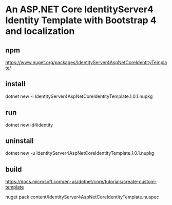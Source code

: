 # An ASP.NET Core IdentityServer4 Identity Template with Bootstrap 4 and localization

## npm

https://www.nuget.org/packages/IdentityServer4AspNetCoreIdentityTemplate/

## install

dotnet new -i IdentityServer4AspNetCoreIdentityTemplate.1.0.1.nupkg

## run 

dotnet new id4identity

## uninstall

dotnet new -u IdentityServer4AspNetCoreIdentityTemplate.1.0.1.nupkg

## build

https://docs.microsoft.com/en-us/dotnet/core/tutorials/create-custom-template

nuget pack content/IdentityServer4AspNetCoreIdentityTemplate.nuspec

